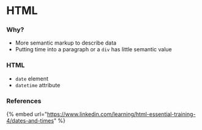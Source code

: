 # HTML

### Why?

* More semantic markup to describe data
* Putting time into a paragraph or a `div` has little semantic value

### HTML

* `date` element
* `datetime` attribute

### References

{% embed url="https://www.linkedin.com/learning/html-essential-training-4/dates-and-times" %}
